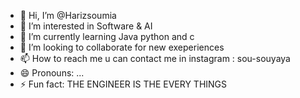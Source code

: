 - 👋 Hi, I’m @Harizsoumia
- 👀 I’m interested in Software & AI
- 🌱 I’m currently learning Java python and c
- 💞️ I’m looking to collaborate for new exeperiences
- 📫 How to reach me u can contact me in instagram : sou-souyaya
- 😄 Pronouns: ...
- ⚡ Fun fact: THE ENGINEER IS THE EVERY THINGS

<!---
Harizsoumia/Harizsoumia is a ✨ special ✨ repository because its `README.md` (this file) appears on your GitHub profile.
You can click the Preview link to take a look at your changes.
--->
